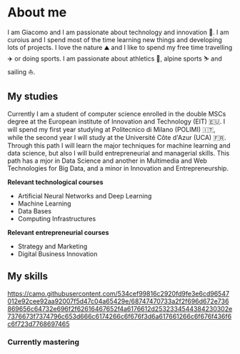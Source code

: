 # About me
I am Giacomo and I am passionate about technology and innovation 🤖. I am curoius and I spend most of the time learning new things and developing lots of projects.
I love the nature ⛰️ and I like to spend my free time travelling ✈️ or doing sports. I am passionate about athletics 🏃, alpine sports ⛷️ and sailing ⛵.
## My studies
Currently I am a student of computer science enrolled in the double MSCs degree at the European institute of Innovation and Technology (EIT) 🇪🇺. I will spend my first year studying at Politecnico di Milano (POLIMI) 🇮🇹, while the second year I will study at the Université Côte d'Azur (UCA) 🇫🇷. Through this path I will learn the major techniques for machine learning and data science, but also I will build entrepreneurial and managerial skills. This path has a mjor in Data Science and another in Multimedia and Web Technologies for Big Data, and a minor in Innovation and Entrepreneurship.

**Relevant technological courses**
- Artificial Neural Networks and Deep Learning
- Machine Learning
- Data Bases
- Computing Infrastructures

**Relevant entrepreneurial courses**
- Strategy and Marketing
- Digital Business Innovation

## My skills
https://camo.githubusercontent.com/534cef99816c2920fd9fe3e6cd96547012e92cee92aa92007f5d47c04a65429e/68747470733a2f2f696d672e736869656c64732e696f2f62616467652f4a6176612d2532334544384230302e7376673f7374796c653d666c6174266c6f676f3d6a617661266c6f676f436f6c6f723d7768697465
### Currently mastering

<!--
### Hi there 👋
**pizzmile/pizzmile** is a ✨ _special_ ✨ repository because its `README.md` (this file) appears on your GitHub profile.

Here are some ideas to get you started:

- 🔭 I’m currently working on ...
- 🌱 I’m currently learning ...
- 👯 I’m looking to collaborate on ...
- 🤔 I’m looking for help with ...
- 💬 Ask me about ...
- 📫 How to reach me: ...
- 😄 Pronouns: ...
- ⚡ Fun fact: ...
-->
